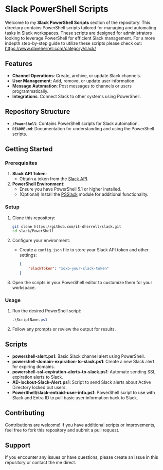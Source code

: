 # Slack PowerShell Scripts

Welcome to my **Slack PowerShell Scripts** section of the repository! This directory contains PowerShell scripts tailored for managing and automating tasks in Slack workspaces. These scripts are designed for administrators looking to leverage PowerShell for efficient Slack management.  For a more indepth step-by-step guide to utilize these scripts please check out: https://www.daveherrell.com/category/slack/

## Features

- **Channel Operations**: Create, archive, or update Slack channels.
- **User Management**: Add, remove, or update user information.
- **Message Automation**: Post messages to channels or users programmatically.
- **Integrations**: Connect Slack to other systems using PowerShell.

## Repository Structure

- **`/PowerShell`**: Contains PowerShell scripts for Slack automation.
- **`README.md`**: Documentation for understanding and using the PowerShell scripts.

## Getting Started

### Prerequisites

1. **Slack API Token**:
   - Obtain a token from the [Slack API](https://api.slack.com/).
2. **PowerShell Environment**:
   - Ensure you have PowerShell 5.1 or higher installed.
   - (Optional) Install the [PSSlack](https://github.com/RamblingCookieMonster/PSSlack) module for additional functionality.

### Setup

1. Clone this repository:
   ```bash
   git clone https://github.com/it-dherrell/slack.git
   cd slack/PowerShell
   ```

2. Configure your environment:
   - Create a `config.json` file to store your Slack API token and other settings:
     ```json
     {
         "SlackToken": "xoxb-your-slack-token"
     }
     ```

3. Open the scripts in your PowerShell editor to customize them for your workspace.

### Usage

1. Run the desired PowerShell script:
   ```powershell
   .\ScriptName.ps1
   ```

2. Follow any prompts or review the output for results.

## Scripts

- **powershell-alert.ps1**: Basic Slack channel alert using PowerShell.
- **powershell-domain-expiration-to-slack.ps1**: Create a new Slack alert for expiring domains.
- **powershell-ssl-expiration-alerts-to-slack.ps1**: Automate sending SSL expiration alerts to Slack.
- **AD-lockout-Slack-Alert.ps1**: Script to send Slack alerts about Active Directory locked out users.
- **PowerShell/slack-entraid-user-info.ps1**: PowerShell script to use with Slack and Entra ID to pull basic user information back to Slack. 

## Contributing

Contributions are welcome! If you have additional scripts or improvements, feel free to fork this repository and submit a pull request.


## Support

If you encounter any issues or have questions, please create an issue in this repository or contact the me direct.

